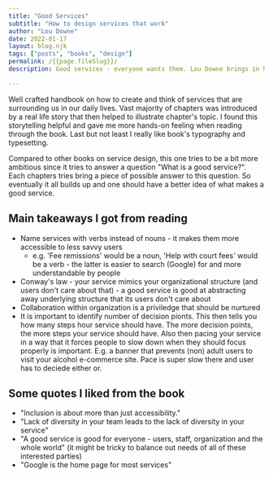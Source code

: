 ```yaml
---
title: "Good Services"
subtitle: "How to design services that work"
author: "Lou Downe"
date: 2022-01-17
layout: blog.njk
tags: ["posts", "books", "design"]
permalink: /{{page.fileSlug}}/
description: Good services - everyone wants them. Lou Downe brings in her book 15 simple rules to follow to deliver better services for your clients.

---
```


Well crafted handbook on how to create and think of services that are surrounding us in our daily lives. Vast majority of chapters was introduced by a real life story that then helped to illustrate chapter's topic. I found this storytelling helpful and gave me more hands-on feeling when reading through the book. Last but not least I really like book's typography and typesetting.

Compared to other books on service design, this one tries to be a bit more ambitious since it tries to answer a question "What is a good service?". Each chapters tries bring a piece of possible answer to this question. So eventually it all builds up and one should have a better idea of what makes a good service.

## Main takeaways I got from reading

- Name services with verbs instead of nouns - it makes them more accessible to less savvy users
  - e.g. 'Fee remissions' would be a noun, 'Help with court fees' would be a verb - the latter is easier to search (Google) for and more understandable by people
- Conway's law - your service mimics your organizational structure (and users don't care about that) - a good service is good at abstracting away underlying structure that its users don't care about
- Collaboration within organization is a priviledge that should be nurtured
- It is important to identify number of decision pionts. This then tells you how many steps hour service should have. The more decision points, the more steps your service should have. Also then pacing your service in a way that it forces people to slow down when they should focus properly is important. E.g. a banner that prevents (non) adult users to visit your alcohol e-commerce site. Pace is super slow there and user has to deciede either or.

## Some quotes I liked from the book

- "Inclusion is about more than just accessibility."
- "Lack of diversity in your team leads to the lack of diversity in your service"
- "A good service is good for everyone - users, staff, organization and the whole world" (it might be tricky to balance out needs of all of these interested parties)
- "Google is the home page for most services"
